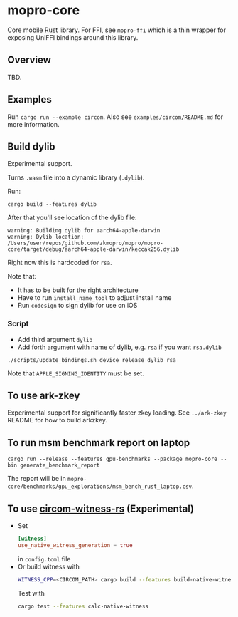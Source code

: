 # mopro-core

Core mobile Rust library. For FFI, see `mopro-ffi` which is a thin wrapper for exposing UniFFI bindings around this library.

## Overview

TBD.

## Examples

Run `cargo run --example circom`. Also see `examples/circom/README.md` for more information.

## Build dylib

Experimental support.

Turns `.wasm` file into a dynamic library (`.dylib`).

Run:

`cargo build --features dylib`

After that you'll see location of the dylib file:

```
warning: Building dylib for aarch64-apple-darwin
warning: Dylib location: /Users/user/repos/github.com/zkmopro/mopro/mopro-core/target/debug/aarch64-apple-darwin/keccak256.dylib
```

Right now this is hardcoded for `rsa`.

Note that:

-   It has to be built for the right architecture
-   Have to run `install_name_tool` to adjust install name
-   Run `codesign` to sign dylib for use on iOS

### Script

-   Add third argument `dylib`
-   Add forth argument with name of dylib, e.g. `rsa` if you want `rsa.dylib`

`./scripts/update_bindings.sh device release dylib rsa`

Note that `APPLE_SIGNING_IDENTITY` must be set.

## To use ark-zkey

Experimental support for significantly faster zkey loading. See `../ark-zkey` README for how to build arkzkey.

## To run msm benchmark report on laptop

`cargo run --release --features gpu-benchmarks --package mopro-core --bin generate_benchmark_report`

The report will be in `mopro-core/benchmarks/gpu_explorations/msm_bench_rust_laptop.csv`.

## To use [circom-witness-rs](https://github.com/philsippl/circom-witness-rs) (Experimental)

-   Set
    ```toml
    [witness]
    use_native_witness_generation = true
    ```
    in `config.toml` file
-   Or build witness with
    ```sh
    WITNESS_CPP=<CIRCOM_PATH> cargo build --features build-native-witness --release
    ```
    Test with
    ```sh
    cargo test --features calc-native-witness
    ```
